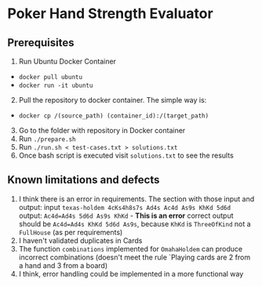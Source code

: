 # Poker Hand Strength Evaluator

## Prerequisites

1) Run Ubuntu Docker Container

- `docker pull ubuntu` 
- `docker run -it ubuntu`

2) Pull the repository to docker container. The simple way is:
   
- `docker cp /(source_path) (container_id):/(target_path)`

3) Go to the folder with repository in Docker container
4) Run `./prepare.sh`
5) Run `./run.sh < test-cases.txt > solutions.txt`
6) Once bash script is executed visit `solutions.txt` to see the results

## Known limitations and defects

1) I think there is an error in requirements. The section with those 
   input and output: input `texas-holdem 4cKs4h8s7s Ad4s Ac4d As9s KhKd 5d6d`
   output: `Ac4d=Ad4s 5d6d As9s KhKd` - **This is an error**
   correct output should be `Ac4d=Ad4s KhKd 5d6d As9s`, 
   because `KhKd` is `ThreeOfKind` not a `FullHouse` (as per requirements)
2) I haven't validated duplicates in Cards
3) The function `combinations` implemented for `OmahaHoldem` can produce 
   incorrect combinations (doesn't meet the rule `Playing cards are 
   2 from a hand and 3 from a board)
4) I think, error handling could be implemented in a more functional way
